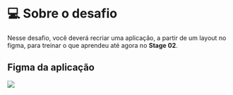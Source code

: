 # 💻 Sobre o desafio

Nesse desafio, você deverá recriar uma aplicação, a partir de um layout no figma, para treinar o que aprendeu até agora no **Stage 02**.

## Figma da aplicação

<img src="https://github.com/birobirobiro/desafio-explorer-recriando-layout/raw/master/.github/preview.png" />
